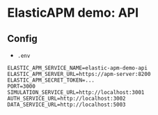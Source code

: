 # ElasticAPM demo: API

## Config

- `.env`

```
ELASTIC_APM_SERVICE_NAME=elastic-apm-demo-api
ELASTIC_APM_SERVER_URL=https://apm-server:8200
ELASTIC_APM_SECRET_TOKEN=...
PORT=3000
SIMULATION_SERVICE_URL=http://localhost:3001
AUTH_SERVICE_URL=http://localhost:3002
DATA_SERVICE_URL=http://localhost:5003
```
